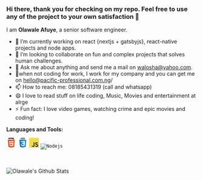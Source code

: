 ### Hi there, thank you for checking on my repo. Feel free to use any of the project to your own satisfaction 👋


I am **Olawale Afuye**, a senior software engineer.

- 🔭 I’m currently working on react {nextjs + gatsbyjs}, react-native projects and node apps.
- 👯 I’m looking to collaborate on fun and complex projects that solves human challenges.
- 💬 Ask me about anything and send me a mail on walosha@yahoo.com.
- 🍍when not coding for work, I work for my company and you can get me on hello@pacific-professional.com.ng/
- 📫 How to reach me: 08185431319 (call and whatsapp)
- 😄 I love to read stuff on life coding, Music, Movies and entertainment at alrge
- ⚡ Fun fact: I love video games, watching crime and epic movies and coding!

**Languages and Tools:**

<code><img alt="HTML5" width="26px" src="https://raw.githubusercontent.com/github/explore/80688e429a7d4ef2fca1e82350fe8e3517d3494d/topics/html/html.png" /></code>
<code><img alt="CSS3" width="26px" src="https://raw.githubusercontent.com/github/explore/80688e429a7d4ef2fca1e82350fe8e3517d3494d/topics/css/css.png" /></code>
<code><img alt="JavaScript" width="26px" src="https://raw.githubusercontent.com/github/explore/80688e429a7d4ef2fca1e82350fe8e3517d3494d/topics/javascript/javascript.png" /></code>
<code><img alt="Nodejs" width="26px" src="https://nodejs.org/static/images/logo.svg" /></code>

<br />
<br />
<img align="left" alt="Olawale's Github Stats" src="https://github-readme-stats.vercel.app/api?username=itzpradip&show_icons=true&hide_border=true" />

[website]: https://www.waleafuye.cf/
[twitter]: https://twitter.com/afuye_dev
[facebook]: https://www.facebook.com/havater
[linkedin]: https://www.linkedin.com/in/afuye-olawale-687130b/

